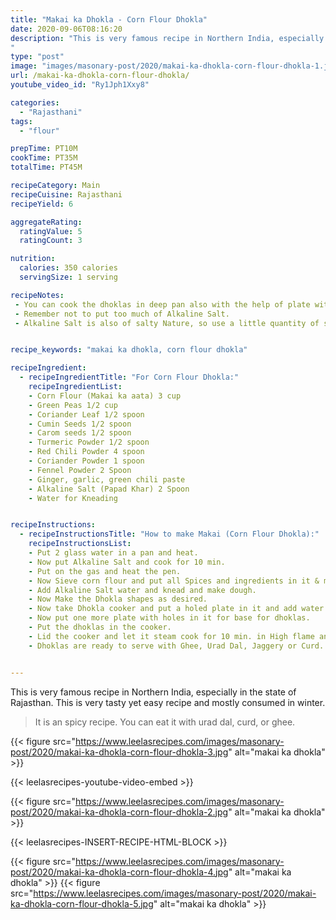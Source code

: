```yaml
---
title: "Makai ka Dhokla - Corn Flour Dhokla"
date: 2020-09-06T08:16:20
description: "This is very famous recipe in Northern India, especially in the state of Rajasthan. This is very tasty yet easy recipe and mostly consumed in winter. 
"
type: "post"
image: "images/masonary-post/2020/makai-ka-dhokla-corn-flour-dhokla-1.jpg"
url: /makai-ka-dhokla-corn-flour-dhokla/
youtube_video_id: "Ry1Jph1Xxy8"

categories: 
  - "Rajasthani"
tags:
  - "flour"

prepTime: PT10M
cookTime: PT35M
totalTime: PT45M

recipeCategory: Main
recipeCuisine: Rajasthani
recipeYield: 6

aggregateRating:
  ratingValue: 5
  ratingCount: 3

nutrition:
  calories: 350 calories
  servingSize: 1 serving

recipeNotes: 
 - You can cook the dhoklas in deep pan also with the help of plate with holes in it.
 - Remember not to put too much of Alkaline Salt.
 - Alkaline Salt is also of salty Nature, so use a little quantity of salt in Dhoklas.


recipe_keywords: "makai ka dhokla, corn flour dhokla"

recipeIngredient:
  - recipeIngredientTitle: "For Corn Flour Dhokla:"
    recipeIngredientList: 
    - Corn Flour (Makai ka aata) 3 cup
    - Green Peas 1/2 cup
    - Coriander Leaf 1/2 spoon
    - Cumin Seeds 1/2 spoon
    - Carom seeds 1/2 spoon
    - Turmeric Powder 1/2 spoon
    - Red Chili Powder 4 spoon
    - Coriander Powder 1 spoon
    - Fennel Powder 2 Spoon 
    - Ginger, garlic, green chili paste
    - Alkaline Salt (Papad Khar) 2 Spoon 
    - Water for Kneading


recipeInstructions:
  - recipeInstructionsTitle: "How to make Makai (Corn Flour Dhokla):"
    recipeInstructionsList:
    - Put 2 glass water in a pan and heat.
    - Now put Alkaline Salt and cook for 10 min.
    - Put on the gas and heat the pen.
    - Now Sieve corn flour and put all Spices and ingredients in it & mix well.
    - Add Alkaline Salt water and knead and make dough.
    - Now Make the Dhokla shapes as desired.
    - Now take Dhokla cooker and put a holed plate in it and add water in the cooker d boil water.
    - Now put one more plate with holes in it for base for dhoklas.
    - Put the dhoklas in the cooker.
    - Lid the cooker and let it steam cook for 10 min. in High flame and 20 min. in medium flame.
    - Dhoklas are ready to serve with Ghee, Urad Dal, Jaggery or Curd.


---
```


This is very famous recipe in Northern India, especially in the state of Rajasthan. This is very tasty yet easy recipe and mostly consumed in winter. 

> It is an spicy recipe. You can eat it with urad dal, curd, or ghee.


{{< figure src="https://www.leelasrecipes.com/images/masonary-post/2020/makai-ka-dhokla-corn-flour-dhokla-3.jpg" alt="makai ka dhokla" >}}

{{< leelasrecipes-youtube-video-embed >}}

{{< figure src="https://www.leelasrecipes.com/images/masonary-post/2020/makai-ka-dhokla-corn-flour-dhokla-2.jpg" alt="makai ka dhokla" >}}


{{< leelasrecipes-INSERT-RECIPE-HTML-BLOCK >}}

{{< figure src="https://www.leelasrecipes.com/images/masonary-post/2020/makai-ka-dhokla-corn-flour-dhokla-4.jpg" alt="makai ka dhokla" >}}
{{< figure src="https://www.leelasrecipes.com/images/masonary-post/2020/makai-ka-dhokla-corn-flour-dhokla-5.jpg" alt="makai ka dhokla" >}}


